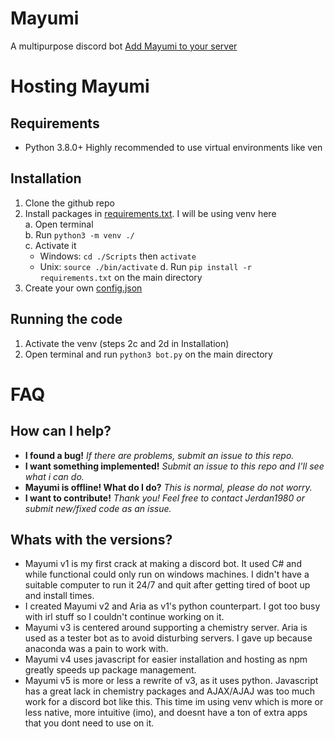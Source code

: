 # Mayumi
A multipurpose discord bot
[Add Mayumi to your server](https://discordapp.com/api/oauth2/authorize?client_id=316084155182219265&permissions=67492864&scope=bot)

# Hosting Mayumi
## Requirements
 - Python 3.8.0+
Highly recommended to use virtual environments like ven

## Installation
1. Clone the github repo
2. Install packages in [requirements.txt](requirements.txt). I will be using venv here  
  a. Open terminal  
	b. Run `python3 -m venv ./`  
	c. Activate it  
	- Windows: `cd ./Scripts` then `activate`
	- Unix: `source ./bin/activate`
	d. Run `pip install -r requirements.txt` on the main directory
3. Create your own [config.json](./sampleconfig.json)
## Running the code
1. Activate the venv (steps 2c and 2d in Installation)
2. Open terminal and run `python3 bot.py` on the main directory

# FAQ
## How can I help?
* **I found a bug!** _If there are problems, submit an issue to this repo._
* **I want something implemented!** _Submit an issue to this repo and I'll see what i can do._
* **Mayumi is offline! What do I do?** _This is normal, please do not worry._
* **I want to contribute!** _Thank you! Feel free to contact Jerdan1980 or submit new/fixed code as an issue._

## Whats with the versions?
- Mayumi v1 is my first crack at making a discord bot. It used C# and while functional could only run on windows machines. I didn't have a suitable computer to run it 24/7 and quit after getting tired of boot up and install times.
- I created Mayumi v2 and Aria as v1's python counterpart. I got too busy with irl stuff so I couldn't continue working on it.
- Mayumi v3 is centered around supporting a chemistry server. Aria is used as a tester bot as to avoid disturbing servers. I gave up because anaconda was a pain to work with.
- Mayumi v4 uses javascript for easier installation and hosting as npm greatly speeds up package management.
- Mayumi v5 is more or less a rewrite of v3, as it uses python. Javascript has a great lack in chemistry packages and AJAX/AJAJ was too much work for a discord bot like this. This time im using venv which is more or less native, more intuitive (imo), and doesnt have a ton of extra apps that you dont need to use on it.